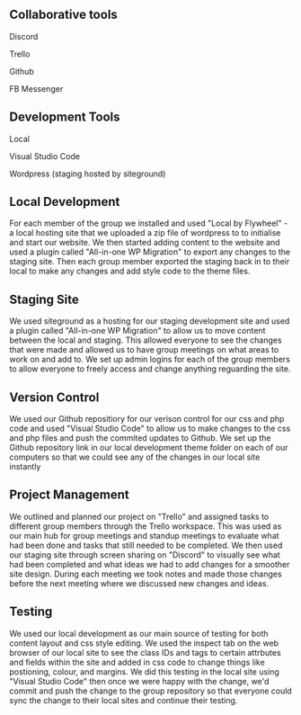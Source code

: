 ## Collaborative tools
Discord

Trello

Github

FB Messenger

## Development Tools
Local

Visual Studio Code

Wordpress (staging hosted by siteground)


## Local Development
For each member of the group we installed and used "Local by Flywheel" - a local hosting site that we uploaded a zip file of wordpress to to initialise and start our website. We then started adding content to the website and used a plugin called "All-in-one WP Migration" to export any changes to the staging site. Then each group member exported the staging back in to their local to make any changes and add style code to the theme files.

## Staging Site
We used siteground as a hosting for our staging development site and used a plugin called "All-in-one WP Migration" to allow us to move content between the local and staging. This allowed everyone to see the changes that were made and allowed us to have group meetings on what areas to work on and add to. We set up admin logins for each of the group members to allow everyone to freely access and change anything reguarding the site.

## Version Control
We used our Github repositiory for our verison control for our css and php code and used "Visual Studio Code" to allow us to make changes to the css and php files and push the commited updates to Github. We set up the Github repository link in our local development theme folder on each of our computers so that we could see any of the changes in our local site instantly

## Project Management
We outlined and planned our project on "Trello" and assigned tasks to different group members through the Trello workspace. This was used as our main hub for group meetings and standup meetings to evaluate what had been done and tasks that still needed to be completed. We then used our staging site through screen sharing on "Discord" to visually see what had been completed and what ideas we had to add changes for a smoother site design. During each meeting we took notes and made those changes before the next meeting where we discussed new changes and ideas.

## Testing
We used our local development as our main source of testing for both content layout and css style editing.
We used the inspect tab on the web browser of our local site to see the class IDs and tags to certain attrbutes and fields within the site and added in css code to change things like postioning, colour, and margins. We did this testing in the local site using "Visual Studio Code" then once we were happy with the change, we'd commit and push the change to the group repository so that everyone could sync the change to their local sites and continue their testing.

